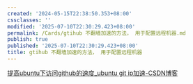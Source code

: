 ```yaml
---
created: '2024-05-15T22:38:50.353+08:00'
cssclasses: ''
modified: '2025-07-10T22:30:29.423+08:00'
permalink: /Cards/gtihub 不翻墙加速的方法， 用于配置远程机器.md
publish: true
published: '2025-07-10T22:30:29.423+08:00'
title: gtihub 不翻墙加速的方法， 用于配置远程机器
---
```

[提高ubuntu下访问github的速度\_ubuntu git ip加速-CSDN博客](https://blog.csdn.net/hn_tzy/article/details/88903642)